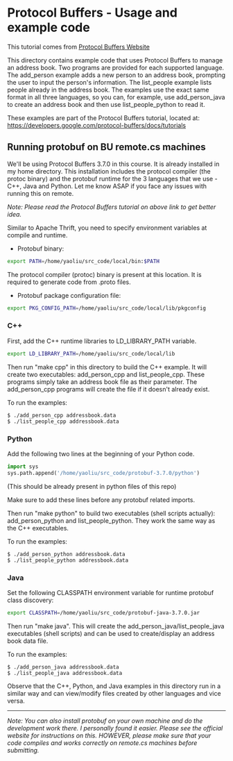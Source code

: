 # Protocol Buffers - Usage and example code

This tutorial comes from [Protocol Buffers Website](https://developers.google.com/protocol-buffers/)

This directory contains example code that uses Protocol Buffers to manage an
address book. Two programs are provided for each supported language. The
add_person example adds a new person to an address book, prompting the user to
input the person's information. The list_people example lists people already in
the address book. The examples use the exact same format in all three languages,
so you can, for example, use add_person_java to create an address book and then
use list_people_python to read it.

These examples are part of the Protocol Buffers tutorial, located at:
  https://developers.google.com/protocol-buffers/docs/tutorials

## Running protobuf on BU remote.cs machines

We'll be using Protocol Buffers 3.7.0 in this course. It is already installed in my home
directory. This installation includes the protocol compiler (the protoc binary)
and the protobuf runtime for the 3 languages that we use - C++, Java and Python.
Let me know ASAP if you face any issues with running this on remote.

_Note: Please read the Protocol Buffers tutorial on above link to get better idea._

Similar to Apache Thrift, you need to specify environment variables at compile and runtime.
* Protobuf binary:
```bash
export PATH=/home/yaoliu/src_code/local/bin:$PATH
```
The protocol compiler (protoc) binary is present at this location. It is required to
generate code from .proto files.

* Protobuf package configuration file:
```bash
export PKG_CONFIG_PATH=/home/yaoliu/src_code/local/lib/pkgconfig
```


### C++

First, add the C++ runtime libraries to LD_LIBRARY_PATH variable.
```bash
export LD_LIBRARY_PATH=/home/yaoliu/src_code/local/lib
```

Then run "make cpp" in this directory to build the C++ example. It
will create two executables: add_person_cpp and list_people_cpp. These programs
simply take an address book file as their parameter. The add_person_cpp
programs will create the file if it doesn't already exist.

To run the examples:

    $ ./add_person_cpp addressbook.data
    $ ./list_people_cpp addressbook.data

### Python

Add the following two lines at the beginning of your Python code.
```python
import sys
sys.path.append('/home/yaoliu/src_code/protobuf-3.7.0/python')
```
(This should be already present in python files of this repo)

Make sure to add these lines before any protobuf related imports.

Then run "make python" to build two executables (shell scripts actually):
add_person_python and list_people_python. They work the same way as the
C++ executables.

To run the examples:

    $ ./add_person_python addressbook.data
    $ ./list_people_python addressbook.data

### Java

Set the following CLASSPATH environment variable for runtime protobuf class
discovery:
```bash
export CLASSPATH=/home/yaoliu/src_code/protobuf-java-3.7.0.jar
```

Then run "make java". This will create the add_person_java/list_people_java
executables (shell scripts) and can be used to create/display an address book
data file.

To run the examples:

    $ ./add_person_java addressbook.data
    $ ./list_people_java addressbook.data


Observe that the C++, Python, and Java examples in this directory run in a
similar way and can view/modify files created by other languages and vice
versa.

---

_Note: You can also install protobuf on your own machine and do the development work there. I personally found it easier. Please see the official website for instructions on this. HOWEVER, please make sure that your code compiles and works correctly on remote.cs machines before submitting._
